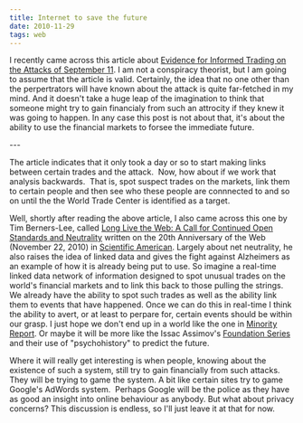 ```yaml
---
title: Internet to save the future
date: 2010-11-29
tags: web
---
```

<p>I recently came across this article about <a href="http://www.foreignpolicyjournal.com/2010/11/18/evidence-for-informed-trading-on-the-attacks-of-september-11/">Evidence for Informed Trading on the Attacks of September 11</a>. I am not a conspiracy theorist, but I am going to assume that the article is valid. Certainly, the idea that no one other than the perpertrators will have known about the attack is quite far-fetched in my mind. And it doesn't take a huge leap of the imagination to think that someone might try to gain financialy from such an attrocity if they knew it was going to happen. In any case this post is not about that, it's about the ability to use the financial markets to forsee the immediate future.</p>
---

<p>The article indicates that it only took a day or so to start making links between certain trades and the attack.  Now, how about if we work that analysis backwards.  That is, spot suspect trades on the markets, link them to certain people and then see who these people are connnected to and so on until the the World Trade Center is identified as a target.</p>
<p>Well, shortly after reading the above article, I also came across this one by Tim Berners-Lee, called <a href="http://www.scientificamerican.com/article.cfm?id=long-live-the-web">Long Live the Web: A Call for Continued Open Standards and Neutrality</a> written on the 20th Anniversary of the Web (November 22, 2010) in <a href="http://www.scientificamerican.com/">Scientific American</a>. Largely about net neutrality, he also raises the idea of linked data and gives the fight against Alzheimers as an example of how it is already being put to use. So imagine a real-time linked data network of information designed to spot unusual trades on the world's financial markets and to link this back to those pulling the strings. We already have the ability to spot such trades as well as the ability link them to events that have happened. Once we can do this in real-time I think the ability to avert, or at least to perpare for, certain events should be within our grasp. I just hope we don't end up in a world like the one in <a href="http://en.wikipedia.org/wiki/Minority_Report_%28film%29">Minority Report</a>. Or maybe it will be more like the Issac Assimov's <a href="http://en.wikipedia.org/wiki/Foundation_series">Foundation Series</a> and their use of "psychohistory" to predict the future.</p>
<p>Where it will really get interesting is when people, knowing about the existence of such a system, still try to gain financially from such attacks. They will be trying to game the system. A bit like certain sites try to game Google's AdWords system.  Perhaps Google will be the police as they have as good an insight into online behaviour as anybody. But what about privacy concerns? This discussion is endless, so I'll just leave it at that for now.</p>